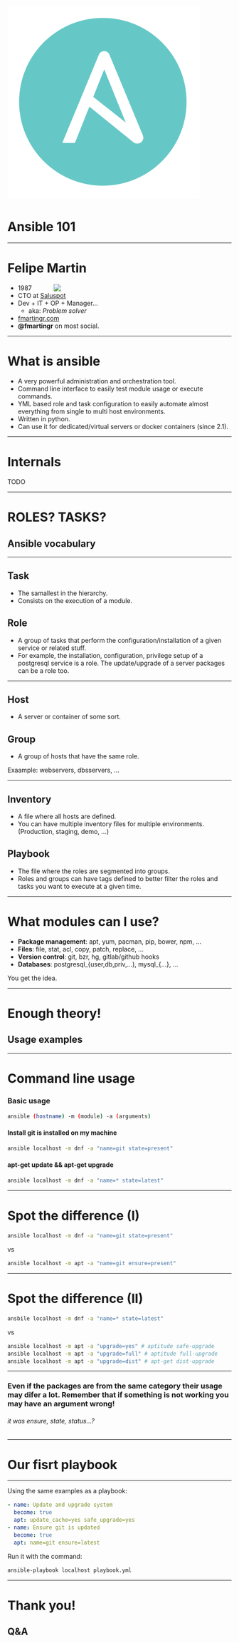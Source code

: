 <!-- $theme: gaia -->
<!-- $size: 16:9 -->

# ![Ansible logo](img/ansible_logo.png)
# Ansible 101

---

# Felipe Martin

<img src="http://cdn.fmartingr.com/avatar.png" width="400" style="float: right">

- 1987
- CTO at [Saluspot](https://www.saluspot.com)
- Dev + IT + OP + Manager...
  - aka: *Problem solver*
- [fmartingr.com](http://fmartingr.com)
- **@fmartingr** on most social.

---
<!-- page_number: true -->

# What is ansible

- A very powerful administration and orchestration tool. 
- Command line interface to easily test module usage or execute commands. 
- YML based role and task configuration to easily automate almost everything from single to multi host environments. 
- Written in python. 
- Can use it for dedicated/virtual servers or docker containers (since 2.1).

--- 

# Internals

TODO

--- 

# ROLES? TASKS?
## Ansible vocabulary

---

## Task

- The samallest in the hierarchy.
- Consists on the execution of a module.

## Role

- A group of tasks that perform the configuration/installation of a given service or related stuff. 
- For example, the installation, configuration, privilege setup of a postgresql service is a role. The update/upgrade of a server packages can be a role too. 

---

## Host

- A server or container of some sort.

## Group

- A group of hosts that have the same role.

Exaample: webservers, dbsservers, ...

---

## Inventory

- A file where all hosts are defined. 
- You can have multiple inventory files for multiple environments. (Production, staging, demo, ...)

## Playbook

- The file where the roles are segmented into groups. 
- Roles and groups can have tags defined to better filter the roles and tasks you want to execute at a given time. 

---

# What modules can I use?

- **Package management**: apt, yum, pacman, pip, bower, npm, ...
- **Files**: file, stat, acl, copy, patch, replace, ...
- **Version control**: git, bzr, hg, gitlab/github hooks
- **Databases**: postgresql_{user,db,priv,...), mysql_{...}, ...

You get the idea.

---

# Enough theory!

## Usage examples

--- 

# Command line usage

### Basic usage
``` bash
ansible (hostname) -m (module) -a (arguments)
```

#### Install git is installed on my machine

``` bash
ansible localhost -m dnf -a "name=git state=present"
```

#### apt-get update && apt-get upgrade

``` bash
ansible localhost -m dnf -a "name=* state=latest"
```

---

# Spot the difference (I)

``` bash
ansible localhost -m dnf -a "name=git state=present"
```

vs

``` bash
ansible localhost -m apt -a "name=git ensure=present"
```

---

# Spot the difference (II)

``` bash
ansbile localhost -m dnf -a "name=* state=latest"
```

vs

``` bash
ansible localhost -m apt -a "upgrade=yes" # aptitude safe-upgrade
ansible localhost -m apt -a "upgrade=full" # aptitude full-upgrade 
ansible localhost -m apt -a "upgrade=dist" # apt-get dist-upgrade
```

---

### Even if the packages are from the same category their usage may difer a lot. Remember that if something is not working you may have an argument wrong!

###### *it was ensure, state, status...?*

---

# Our fisrt playbook

---

Using the same examples as a playbook:

``` yaml
- name: Update and upgrade system
  become: true
  apt: update_cache=yes safe_upgrade=yes
- name: Ensure git is updated
  become: true
  apt: name=git ensure=latest
```

Run it with the command:
``` bash
ansible-playbook localhost playbook.yml
```

---

# Thank you!

## Q&A